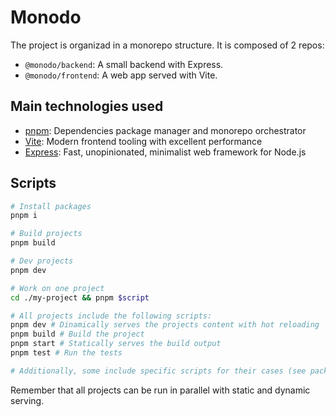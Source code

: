 # Monodo

The project is organizad in a monorepo structure. It is composed of 2 repos:

* `@monodo/backend`: A small backend with Express.
* `@monodo/frontend`: A web app served with Vite.

## Main technologies used

* [pnpm](https://pnpm.io/): Dependencies package manager and monorepo orchestrator
* [Vite](https://main.vitejs.dev): Modern frontend tooling with excellent performance
* [Express](https://expressjs.com/): Fast, unopinionated, minimalist web framework for Node.js

## Scripts

```bash
# Install packages
pnpm i

# Build projects
pnpm build

# Dev projects
pnpm dev

# Work on one project
cd ./my-project && pnpm $script

# All projects include the following scripts:
pnpm dev # Dinamically serves the projects content with hot reloading
pnpm build # Build the project
pnpm start # Statically serves the build output
pnpm test # Run the tests

# Additionally, some include specific scripts for their cases (see package.json)
```

Remember that all projects can be run in parallel with static and dynamic serving.
